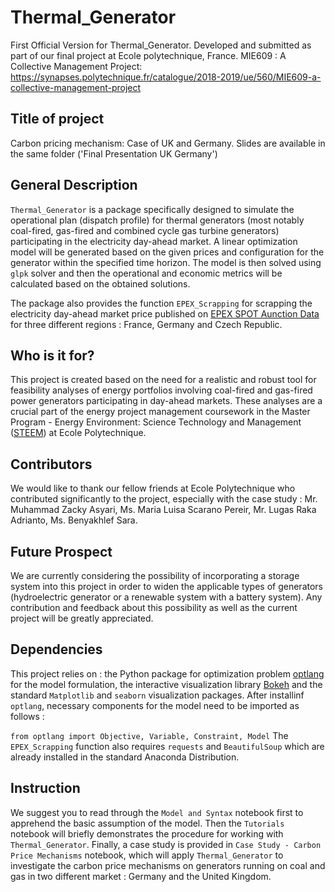# Thermal_Generator
First Official Version for Thermal_Generator. Developed and submitted as part of our final project at Ecole polytechnique, France.
MIE609 : A Collective Management Project: https://synapses.polytechnique.fr/catalogue/2018-2019/ue/560/MIE609-a-collective-management-project

## Title of project
Carbon pricing mechanism: Case of UK and Germany. Slides are available in the same folder ('Final Presentation UK Germany')

## General Description 
`Thermal_Generator` is a package specifically designed to simulate the operational plan (dispatch profile) for thermal generators (most notably coal-fired, gas-fired and combined cycle gas turbine generators)
participating in the electricity day-ahead market. A linear optimization model will be generated based on the given prices and configuration for the 
generator within the specified time horizon. The model is then solved using `glpk` solver and then the operational and economic metrics will be calculated
based on the obtained solutions.

The package also provides the function `EPEX_Scrapping` for scrapping the electricity day-ahead market price published on 
[EPEX SPOT Aunction Data](https://www.epexspot.com/en/market-data/dayaheadauction) for three different regions : France, Germany and Czech Republic.

## Who is it for? 
This project is created based on the need for a realistic and robust tool for feasibility analyses of energy portfolios involving coal-fired and gas-fired 
power generators participating in day-ahead markets. These analyses are a crucial part of the energy project management coursework in the Master Program -
Energy Environment: Science Technology and Management ([STEEM](https://portail.polytechnique.edu/graduatedegree/master/steem/program-structure)) at Ecole Polytechnique. 

## Contributors 
We would like to thank our fellow friends at Ecole Polytechnique who contributed significantly to the project, especially with the case study : Mr. Muhammad Zacky Asyari, Ms. Maria Luisa Scarano Pereir, Mr. Lugas Raka Adrianto, Ms. Benyakhlef Sara.

## Future Prospect 
We are currently considering the possibility of incorporating a storage system into this project in order to widen the applicable types of generators
(hydroelectric generator or a renewable system with a battery system). Any contribution and feedback about this possibility as well as the current project will 
be greatly appreciated. 

## Dependencies 
This project relies on : the Python package for optimization problem [optlang](https://pypi.org/project/optlang/) for the model formulation, 
the interactive visualization library [Bokeh](https://bokeh.pydata.org/en/latest/) and the standard `Matplotlib` and `seaborn` visualization packages. After installinf `optlang`, necessary components for the model need to be imported as follows : 

`from optlang import Objective, Variable, Constraint, Model`
The `EPEX_Scrapping` function also requires `requests` and `BeautifulSoup` which are already installed in the standard Anaconda Distribution. 

## Instruction 
We suggest you to read through the `Model and Syntax` notebook first to apprehend the basic assumption of the model. Then the `Tutorials` notebook will briefly demonstrates the procedure for working with `Thermal_Generator`. Finally, a case study is provided in `Case Study - Carbon Price Mechanisms` notebook, which will apply `Thermal_Generator` to investigate the carbon price mechanisms on generators running on coal and gas in two different market : Germany and the United Kingdom.
